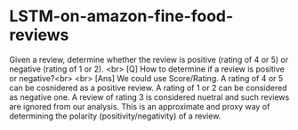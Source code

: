 # LSTM-on-amazon-fine-food-reviews
Given a review, determine whether the review is positive (rating of 4 or 5) or negative (rating of 1 or 2).  &lt;br> [Q] How to determine if a review is positive or negative?&lt;br> &lt;br>  [Ans] We could use Score/Rating. A rating of 4 or 5 can be cosnidered as a positive review. A rating of 1 or 2 can be considered as negative one. A review of rating 3 is considered nuetral and such reviews are ignored from our analysis. This is an approximate and proxy way of determining the polarity (positivity/negativity) of a review.
